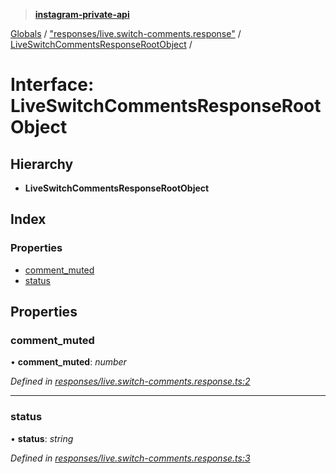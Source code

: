 > **[instagram-private-api](../README.md)**

[Globals](../README.md) / ["responses/live.switch-comments.response"](../modules/_responses_live_switch_comments_response_.md) / [LiveSwitchCommentsResponseRootObject](_responses_live_switch_comments_response_.liveswitchcommentsresponserootobject.md) /

# Interface: LiveSwitchCommentsResponseRootObject

## Hierarchy

- **LiveSwitchCommentsResponseRootObject**

## Index

### Properties

- [comment_muted](_responses_live_switch_comments_response_.liveswitchcommentsresponserootobject.md#comment_muted)
- [status](_responses_live_switch_comments_response_.liveswitchcommentsresponserootobject.md#status)

## Properties

### comment_muted

• **comment_muted**: _number_

_Defined in [responses/live.switch-comments.response.ts:2](https://github.com/realinstadude/instagram-private-api/blob/4ae8fec/src/responses/live.switch-comments.response.ts#L2)_

---

### status

• **status**: _string_

_Defined in [responses/live.switch-comments.response.ts:3](https://github.com/realinstadude/instagram-private-api/blob/4ae8fec/src/responses/live.switch-comments.response.ts#L3)_
